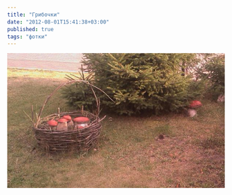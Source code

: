 ```yaml
---
title: "Грибочки"
date: "2012-08-01T15:41:38+03:00"
published: true
tags: "фотки"
---
```


![Были обнаружены случайно по дороге домой](/images/photos/mushrooms.jpg "Грибочки")
